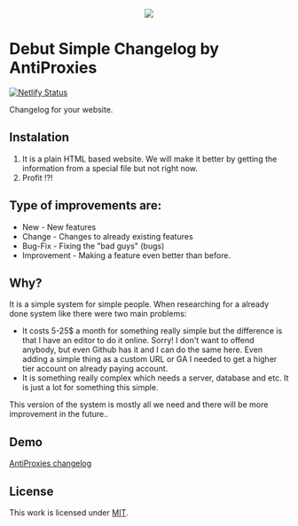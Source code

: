 <p align="center">
  <img src="https://raw.githubusercontent.com/AntiProxies/Debut-Simple-changelog/images/logo-t.png">
</p>

# Debut Simple Changelog by AntiProxies

[![Netlify Status](https://api.netlify.com/api/v1/badges/896e9dee-d49f-46a4-82f9-61f63c973903/deploy-status)](https://app.netlify.com/sites/antiproxies-changelog/deploys)


Changelog for your website.


## Instalation

1. It is a plain HTML based website. We will make it better by getting the information from a special file but not right now.
2. Profit !?!

## Type of improvements are:

* New - New features
* Change - Changes to already existing features
* Bug-Fix - Fixing the "bad guys" (bugs)
* Improvement - Making a feature even better than before.

## Why?

It is a simple system for simple people. When researching for a already done system like there were two main problems:
* It costs 5-25$ a month for something really simple but the difference is that I have an editor to do it online. Sorry! I don't want to offend anybody, but even Github has it and I can do the same here. Even adding a simple thing as a custom URL or GA I needed to get a higher tier account on already paying account.
* It is something really complex which needs a server, database and etc. It is just a lot for something this simple.

 This version of the system is mostly all we need and there will be more improvement in the future..

## Demo

[AntiProxies changelog](https://changelog.antiproxies.com)

## License

This work is licensed under [MIT](LICENSE.md).

